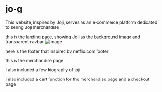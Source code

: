 # jo-g
This website, inspired by Joji, serves as an e-commerce platform dedicated to selling Joji merchandise

this is the landing page, showing Joji as the background image and transparent navbar
![image](https://github.com/DominiquesChivas/jo-g/assets/101805732/4bece475-55c7-4140-8fc1-e2957c2181a8)

here is the footer that inspired by netflix.com footer

this is the merchandise page

I also included a few biography of joji

I also included a cart function for the merchandise page and a checkout page
